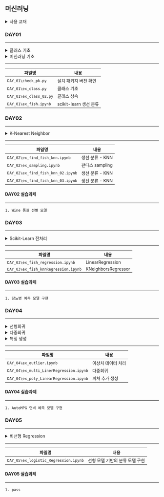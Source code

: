 ## 머신러닝

<details>
<summary>사용 교재</summary>

![](./images/핸즈온%20머신러닝.png)

</details>

### DAY01

---

<details>
<summary> 클래스 기초 </summary>

> 클래스 속성, 클래스 메서드
> 인스턴스 속성, 인스터스 메서드
> 오버라이딩, 오버로딩
> 상속

</details>
<details>
<summary> 머신러닝 기초 </summary>

> 머신러닝 소개
> 머신러닝용 라이브러리 소개
> 머신러닝 프로세스 설명
> 생선 분류

</details>

---

| 파일명                  | 내용                   |
| ----------------------- | ---------------------- |
| `DAY_01\check_pk.py`    | 설치 패키지 버전 확인  |
| `DAY_01\ex_class.py`    | 클래스 기초            |
| `DAY_01\ex_class_02.py` | 클래스 상속            |
| `DAY_01\ex_fish.ipynb`  | scikit-learn 생선 분류 |

### DAY02

---

<details>
<summary> K-Nearest Neighbor </summary>

> KNN을 사용한 생선 분류
> 학습용/테스트용 데이터 생성

</details>

---

| 파일명                             | 내용            |
| ---------------------------------- | --------------- |
| `DAY_02\ex_find_fish_knn.ipynb`    | 생선 분류 - KNN |
| `DAY_02\ex_sampling.ipynb`         | 판다스 sampling |
| `DAY_02\ex_find_fish_knn_02.ipynb` | 생선 분류 - KNN |
| `DAY_02\ex_find_fish_knn_03.ipynb` | 생선 분류 - KNN |

#### DAY02 실습과제

---

    1. Wine 품질 선별 모델

### DAY03

---

<details>
<summary> Scikit-Learn 전처리 </summary>

> 정규화
> 이산화/범주화
> 인코딩
> 선형회귀
> 과대적합, 과소적합, 최적적합

</details>

---

| 파일명                               | 내용                |
| ------------------------------------ | ------------------- |
| `DAY_03\ex_fish_regression.ipynb`    | LinearRegression    |
| `DAY_03\ex_fish_knnRegression.ipynb` | KNeighborsRegressor |

#### DAY03 실습과제

---

    1. 당뇨병 예측 모델 구현

### DAY04

---

<details>
<summary> 선형회귀 </summary>

> 이상치 데이터 처리
> Z-Score
> IQR

</details>
<details>
<summary> 다중회귀 </summary>

> 피쳐 스케일링
> StandardScaler
> MinMaxScaler
> RobustScaler

</details>
<details>
<summary> 특징 생성 </summary>

> 다항식 생성
> PolynomialFeatures

</details>

---

| 파일명                                  | 내용               |
| --------------------------------------- | ------------------ |
| `DAY_04\ex_outlier.ipynb`               | 이상치 데이터 처리 |
| `DAY_04\ex_multi_LinerRegression.ipynb` | 다중회귀           |
| `DAY_04\ex_poly_LinearRegression.ipynb` | 피쳐 추가 생성     |

#### DAY04 실습과제

---

    1. AutoMPG 연비 예측 모델 구현

### DAY05

---

<details>
<summary> 비선형 Regression </summary>

> a, b 업데이트 최적화 기법

</details>

---

| 파일명                                | 내용                            |
| ------------------------------------- | ------------------------------- |
| `DAY_05\ex_logistic_Regression.ipynb` | 선형 모델 기반의 분류 모델 구현 |

#### DAY05 실습과제

---

    1. pass
